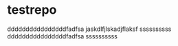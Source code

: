 # testrepo
ddddddddddddddddfadfsa
jaskdlfjlskadjflaksf
ssssssssss
ddddddddddddddddfadfsa
ssssssssss
